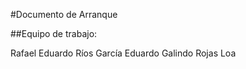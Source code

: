 #Documento de Arranque

##Equipo de trabajo:

Rafael Eduardo Ríos García
Eduardo Galindo Rojas Loa

